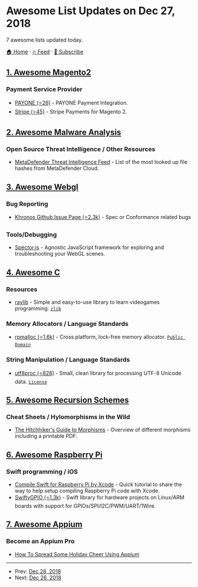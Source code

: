 # Awesome List Updates on Dec 27, 2018

7 awesome lists updated today.

[🏠 Home](/README.md) · [🔥 Feed](https://test.trackawesomelist.com/feed.xml) · [📮 Subscribe](https://trackawesomelist.us17.list-manage.com/subscribe?u=d2f0117aa829c83a63ec63c2f&id=36a103854c)



## [1. Awesome Magento2](/content/run-as-root/awesome-magento2/README.md)

### Payment Service Provider

*   [PAYONE (⭐26)](https://github.com/PAYONE-GmbH/magento-2) - PAYONE Payment Integration.
*   [Stripe (⭐45)](https://github.com/pmclain/module-stripe) - Stripe Payments for Magento 2.

## [2. Awesome Malware Analysis](/content/rshipp/awesome-malware-analysis/README.md)

### Open Source Threat Intelligence / Other Resources

*   [MetaDefender Threat Intelligence Feed](https://www.opswat.com/developers/threat-intelligence-feed) -
    List of the most looked up file hashes from MetaDefender Cloud.

## [3. Awesome Webgl](/content/sjfricke/awesome-webgl/README.md)

### Bug Reporting

*   [Khronos Github Issue Page (⭐2.3k)](https://github.com/KhronosGroup/WebGL/issues) - Spec or Conformance related bugs

### Tools/Debugging

*   [Spector.js](https://spector.babylonjs.com/) - Agnostic JavaScript framework for exploring and troubleshooting your WebGL scenes.

## [4. Awesome C](/content/inputsh/awesome-c/README.md)

### Resources

*   [raylib](https://www.raylib.com/) - Simple and easy-to-use library to learn videogames programming. [`zlib`](https://directory.fsf.org/wiki/License:Zlib)

### Memory Allocators / Language Standards

*   [rpmalloc (⭐1.6k)](https://github.com/rampantpixels/rpmalloc) - Cross platform, lock-free memory allocator. [`Public Domain`](https://creativecommons.org/share-your-work/public-domain/)

### String Manipulation / Language Standards

*   [utf8proc (⭐828)](https://github.com/JuliaStrings/utf8proc) - Small, clean library for processing UTF-8 Unicode data. [`License`](https://github.com/JuliaStrings/utf8proc/blob/master/LICENSE.md)

## [5. Awesome Recursion Schemes](/content/passy/awesome-recursion-schemes/README.md)

### Cheat Sheets / Hylomorphisms in the Wild

*   [The Hitchhiker's Guide to Morphisms](https://ipfs.io/ipfs/QmTppu1VDAQWsdiyVSZX6qb8PErdpwzNP2oKfEhcgaBvWR/guide-to-morphisms.pdf) - Overview of different morphisms including a printable PDF.

## [6. Awesome Raspberry Pi](/content/thibmaek/awesome-raspberry-pi/README.md)

### Swift programming / iOS

*   [Compile Swift for Raspberry Pi by Xcode](https://swiftreviewer.com/2018/12/25/compile-swift-for-raspberry-pi-by-xcode/) - Quick tutorial to share the way to help setup compiling Raspberry Pi code with Xcode.
*   [SwiftyGPIO (⭐1.3k)](https://github.com/uraimo/SwiftyGPIO) - Swift library for hardware projects on Linux/ARM boards with support for GPIOs/SPI/I2C/PWM/UART/1Wire.

## [7. Awesome Appium](/content/SrinivasanTarget/awesome-appium/README.md)

### Become an Appium Pro

*   [How To Spread Some Holiday Cheer Using Appium](https://appiumpro.com/editions/49)

---

- Prev: [Dec 28, 2018](/content/2018/12/28/README.md)
- Next: [Dec 26, 2018](/content/2018/12/26/README.md)
